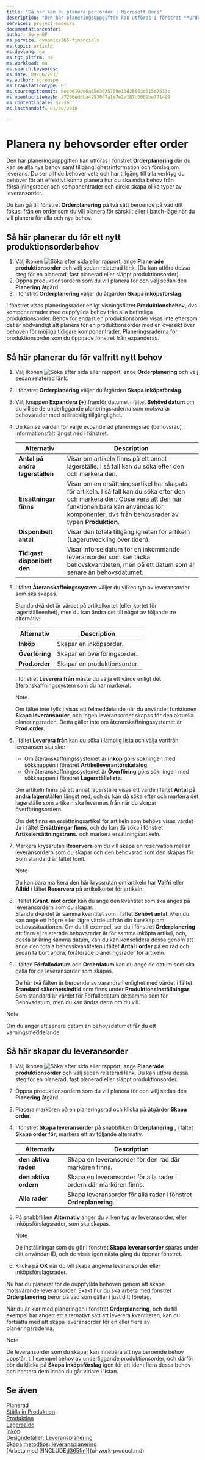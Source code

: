 ```yaml
---
title: "Så här kan du planera per order | Microsoft Docs"
description: "Den här planeringsuppgiften kan utföras i fönstret **Orderplanering** där du kan se alla nya behov samt tillgänglighetsinformation och förslag om leverans. Du ser allt du behöver veta och har tillgång till alla verktyg du behöver för att effektivt kunna planera hur du ska möta behov från försäljningsrader och komponentrader och direkt skapa olika typer av leveransorder."
services: project-madeira
documentationcenter: 
author: SorenGP
ms.service: dynamics365-financials
ms.topic: article
ms.devlang: na
ms.tgt_pltfrm: na
ms.workload: na
ms.search.keywords: 
ms.date: 09/06/2017
ms.author: sgroespe
ms.translationtype: HT
ms.sourcegitcommit: bec0619be0a65e3625759e13d2866ac615d7513c
ms.openlocfilehash: a7266eddba4293807a1e7e2a187c5002be771499
ms.contentlocale: sv-se
ms.lasthandoff: 01/30/2018

---
```

# <a name="plan-for-new-demand-order-by-order"></a>Planera ny behovsorder efter order
Den här planeringsuppgiften kan utföras i fönstret **Orderplanering** där du kan se alla nya behov samt tillgänglighetsinformation och förslag om leverans. Du ser allt du behöver veta och har tillgång till alla verktyg du behöver för att effektivt kunna planera hur du ska möta behov från försäljningsrader och komponentrader och direkt skapa olika typer av leveransorder.  

Du kan gå till fönstret **Orderplanering** på två sätt beroende på vad ditt fokus: från en order som du vill planera för särskilt eller i batch-läge när du vill planera för alla och nya behov.  


## <a name="to-plan-for-new-production-order-demand"></a>Så här planerar du för ett nytt produktionsorderbehov  
1.  Välj ikonen ![Söka efter sida eller rapport](media/ui-search/search_small.png "Ikonen Söka efter sida eller rapport"), ange **Planerade produktionsorder** och välj sedan relaterad länk. (Du kan utföra dessa steg för en planerad, fast planerad eller släppt produktionsorder).
2.  Öppna produktionsordern som du vill planera för och välj sedan den **Planering** åtgärd.  
3.  I fönstret **Orderplanering** väljer du åtgärden **Skapa inköpsförslag**.  

I fönstret visas planeringsrader enligt visningsfiltret **Produktionsbehov**, dvs komponentrader med ouppfyllda behov från alla befintliga produktionsorder. Behov för endast en produktionsorder visas inte eftersom det är nödvändigt att planera för en produktionsorder med en översikt över behoven för möjliga tidigare komponentrader. Planeringsraderna för produktionsorder som du öppnade fönstret från expanderas.  

## <a name="to-plan-for-any-new-demand"></a>Så här planerar du för valfritt nytt behov  
1. Välj ikonen ![Söka efter sida eller rapport](media/ui-search/search_small.png "Ikonen Söka efter sida eller rapport"), ange **Orderplanering** och välj sedan relaterad länk.  
2.  I fönstret **Orderplanering** väljer du åtgärden **Skapa inköpsförslag**.
3.  Välj knappen **Expandera (+)** framför datumet i fältet **Behövd datum** om du vill se de underliggande planeringsraderna som motsvarar behovsrader med otillräcklig tillgänglighet.  
4.  Du kan se värden för varje expanderad planeringsrad (behovsrad) i informationsfält längst ned i fönstret.  

    |Alternativ|Description|  
    |----------------------------------|---------------------------------------|  
    |**Antal på andra lagerställen**|Visar om artikeln finns på ett annat lagerställe. I så fall kan du söka efter den och markera den.|  
    |**Ersättningar finns**|Visar om en ersättningsartikel har skapats för artikeln. I så fall kan du söka efter den och markera den. Observera att den här funktionen bara kan användas för komponenter, dvs från behovsrader av typen **Produktion**.|  
    |**Disponibelt antal**|Visar den totala tillgängligheten för artikeln (Lagerutveckling över tiden).|  
    |**Tidigast disponibelt den**|Visar införseldatum för en inkommande leveransorder som kan täcka behovskvantiteten, men på ett datum som är senare än behovsdatumet.|  

5.  I fältet **Återanskaffningssystem** väljer du vilken typ av leveransorder som ska skapas.  

    Standardvärdet är värdet på artikelkortet (eller kortet för lagerställeenhet), men du kan ändra det till något av följande tre alternativ:  

    |Alternativ|Description|  
    |----------------------------------|---------------------------------------|  
    |**Inköp**|Skapar en inköpsorder.|  
    |**Överföring**|Skapar en överföringsorder.|  
    |**Prod.order**|Skapar en produktionsorder.|  

    I fönstret **Leverera från** måste du välja ett värde enligt det återanskaffningssystem som du har markerat.  

    > [!NOTE]  
    >  Om fältet inte fylls i visas ett felmeddelande när du använder funktionen **Skapa leveransorder**, och ingen leveransorder skapas för den aktuella planeringsraden. Detta gäller inte om återanskaffningssystemet är **Prod.order**.  

6.  I fältet **Leverera från** kan du söka i lämplig lista och välja varifrån leveransen ska ske:  

    - Om återanskaffningssystemet är **Inköp** görs sökningen med sökknappen i fönstret **Artikelleverantörskatalog**.  
    - Om återanskaffningssystemet är **Överföring** görs sökningen med sökknappen i fönstret **Lagerställelista**.  

    Om artikeln finns på ett annat lagerställe visas ett värde i fältet **Antal på andra lagerställen** längst ned, och du kan då söka efter och markera det lagerställe som artikeln ska levereras från när du skapar överföringsordern.  

    Om det finns en ersättningsartikel för artikeln som behövs visas värdet **Ja** i fältet **Ersättningar finns**, och du kan då söka i fönstret **Artikelersättningstrans.** och markera ersättningsartikeln.  

7.  Markera kryssrutan **Reservera** om du vill skapa en reservation mellan leveransordern som du skapar och den behovsrad som den skapas för. Som standard är fältet tomt.  

    > [!NOTE]  
    >  Du kan bara markera den här kryssrutan om artikeln har **Valfri** eller **Alltid** i fältet **Reservera** på artikelkortet för artikeln.  

8.  I fältet **Kvant. mot order** kan du ange den kvantitet som ska anges på leveransordern som du skapar.   
    Standardvärdet är samma kvantitet som i fältet **Behövt antal**. Men du kan ange ett högre eller lägre värde utifrån din kunskap om behovssituationen. Om du till exempel, ser du i fönstret **Orderplanering** att flera ej relaterade behovsrader är för samma inköpta artikel, och, dessa är kring samma datum, kan du kan konsolidera dessa genom att ange den totala behovskvantiteten i fältet **Antal i order** på en rad och sedan ta bort andra, föråldrade planeringsrader för artikeln.  

9.  I fälten **Förfallodatum** och **Orderdatum** kan du ange de datum som ska gälla för de leveransorder som skapas.  

    De här två fälten är beroende av varandra i enlighet med värdet i fältet **Standard säkerhetsledtid** som finns under **Produktionsinställningar**. Som standard är värdet för Förfallodatum detsamma som för Behovsdatum, men du kan ändra detta om du vill.  

> [!NOTE]  
>   Om du anger ett senare datum än behovsdatumet får du ett varningsmeddelande.  

## <a name="to-make-supply-orders"></a>Så här skapar du leveransorder  
1.  Välj ikonen ![Söka efter sida eller rapport](media/ui-search/search_small.png "Ikonen Söka efter sida eller rapport"), ange **Planerade produktionsorder** och välj sedan relaterad länk. Du kan utföra dessa steg för en planerad, fast planerad eller släppt produktionsorder.  
2.  Öppna produktionsordern som du vill planera för och välj sedan den **Planering** åtgärd.  
3.  Placera markören på en planeringsrad och klicka på åtgärder **Skapa order**.  
4.  I fönstret **Skapa leveransorder** på snabbfliken **Orderplanering** , i fältet **Skapa order för**, markera ett av följande alternativ.  

    |Alternativ|Description|  
    |----------------------------------|---------------------------------------|  
    |**den aktiva raden**|Skapa en leveransorder för den rad där markören finns.|  
    |**den aktiva ordern**|Skapa en leveransorder för alla rader i ordern där markören finns.|  
    |**Alla rader**|Skapa leveransorder för alla rader i fönstret **Orderplanering**.|  

5.  På snabbfliken **Alternativ** anger du vilken typ av leveransorder, eller inköpsförslagsrader, som ska skapas.  

    > [!NOTE]  
    >  De inställningar som du gör i fönstret **Skapa leveransorder** sparas under ditt användar-ID, och de visas igen nästa gång du öppnar fönstret.  

6.  Klicka på **OK** när du vill skapa angivna leveransorder eller inköpsförslagsrader.  

Nu har du planerat för de ouppfyllda behoven genom att skapa motsvarande leveransorder. Exakt hur du ska arbeta med fönstret **Orderplanering** beror på vad som gäller i just ditt företag.  

När du är klar med planeringen i fönstret **Orderplanering**, och du till exempel har angett ett alternativt sätt att leverera kvantiteten, kan du fortsätta med att skapa leveransorder för en eller flera av planeringsraderna.  

> [!NOTE]  
>  De leveransorder som du skapar kan innebära att nya beroende behov uppstår, till exempel behov av underliggande produktionsorder, och därför bör du klicka på **Skapa inköpsförslag** igen för att identifiera dessa behov och hantera dem innan du går vidare i listan.  

## <a name="see-also"></a>Se även  
[Planerad](production-planning.md)  
[Ställa in Produktion](production-configure-production-processes.md)  
[Produktion](production-manage-manufacturing.md)    
[Lagersaldo](inventory-manage-inventory.md)  
[Inköp](purchasing-manage-purchasing.md)  
[Designdetaljer: Leveransplanering](design-details-supply-planning.md)   
[Skapa metodtips: leveransplanering](setup-best-practices-supply-planning.md)  
[Arbeta med [!INCLUDE[d365fin](includes/d365fin_md.md)]](ui-work-product.md)

